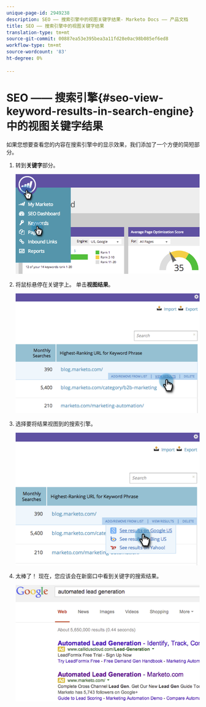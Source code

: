 ```yaml
---
unique-page-id: 2949238
description: SEO —— 搜索引擎中的视图关键字结果- Marketo Docs —— 产品文档
title: SEO —— 搜索引擎中的视图关键字结果
translation-type: tm+mt
source-git-commit: 00887ea53e395bea3a11fd28e0ac98b085ef6ed8
workflow-type: tm+mt
source-wordcount: '83'
ht-degree: 0%

---
```



# SEO —— 搜索引擎{#seo-view-keyword-results-in-search-engine}中的视图关键字结果

如果您想要查看您的内容在搜索引擎中的显示效果，我们添加了一个方便的简短部分。

1. 转到&#x200B;**关键字**&#x200B;部分。

   ![](assets/image2014-9-18-13-3a33-3a58.png)

1. 将鼠标悬停在关键字上。 单击&#x200B;**视图结果**。

   ![](assets/image2014-9-18-13-3a34-3a2.png)

1. 选择要将结果视图到的搜索引擎。

   ![](assets/image2014-9-18-13-3a34-3a16.png)

1. 太棒了！ 现在，您应该会在新窗口中看到关键字的搜索结果。

   ![](assets/image2014-9-18-13-3a34-3a24.png)

